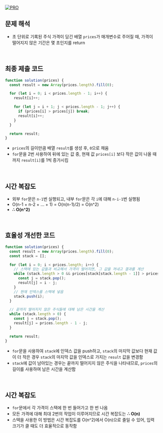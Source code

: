 [![PRO]][Link]

## 문제 해석

- 초 단위로 기록된 주식 가격이 담긴 배열 `prices`가 매개변수로 주어질 때, 가격이 떨어지지 않은 기간은 몇 초인지를 return

<br/>

## 최종 제출 코드

```javascript
function solution(prices) {
  const result = new Array(prices.length).fill(0);

  for (let i = 0; i < prices.length - 1; i++) {
    result[i]++;

    for (let j = i + 1; j < prices.length - 1; j++) {
      if (prices[i] > prices[j]) break;
      result[i]++;
    }
  }

  return result;
}
```

- `prices`의 길이만큼 배열 `result`를 생성 후, `0`으로 채움
- `for`문을 2번 사용하여 뒤에 있는 값 중, 현재 값 `prices[i]` 보다 작은 값이 나올 때까지 `result[i]`를 1씩 증가시킴

<br/>

## 시간 복잡도

- 외부 `for`문은 `n-1`번 실행되고, 내부 `for`문은 각 `i`에 대해 `n-i-1`번 실행됨
- O(n-1 + n-2 + ... + 1) = O(n(n-1)/2) = O(n^2)
- **∴ O(n^2)**

<br/>

## 효율성 개선한 코드

```javascript
function solution(prices) {
  const result = new Array(prices.length).fill(0);
  const stack = [];

  for (let i = 0; i < prices.length; i++) {
    // 스택에 있는 값들과 비교해서 가격이 떨어지면, 그 값을 꺼내고 결과를 계산
    while (stack.length > 0 && prices[stack[stack.length - 1]] > prices[i]) {
      const j = stack.pop();
      result[j] = i - j;
    }
    // 현재 인덱스를 스택에 넣음
    stack.push(i);
  }

  // 끝까지 떨어지지 않은 주식들에 대해 남은 시간을 계산
  while (stack.length > 0) {
    const j = stack.pop();
    result[j] = prices.length - 1 - j;
  }

  return result;
}
```

- `for`문을 사용하여 `stack`에 인덱스 값을 push하고, `stack`의 마지막 값보다 현재 값이 더 작은 경우 `stack`의 마지막 값을 인덱스로 가지는 `result` 값을 변경함
- `stack`에 값이 남아있는 경우는 끝까지 떨어지지 않은 주식을 나타내므로, `prices`의 길이를 사용하여 남은 시간을 계산함

<br/>

## 시간 복잡도

- `for`문에서 각 가격이 스택에 한 번 들어가고 한 번 나옴
- 모든 가격에 대해 최대 2번의 작업이 이루어지므로 시간 복잡도는 **∴ O(n)**
- 스택을 사용한 이 방법은 시간 복잡도를 O(n^2)에서 O(n)으로 줄일 수 있어, 입력 크기가 클 때도 더 효율적으로 동작함

<!---------------------------------------------------------------------------->

[PRO]: https://github.com/GoSSaChin/algorithm-js/assets/107768516/67c43b52-bc3f-4571-a249-5519021afbb0
[Link]: https://school.programmers.co.kr/learn/courses/30/lessons/42584
